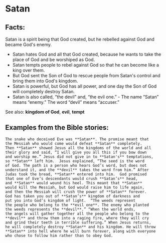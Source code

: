 Satan
=====

###

Facts:
------

Satan is a spirit being that God created, but he rebelled against God
and became God's enemy.

-   Satan hates God and all that God created, because he wants to take
    the place of God and be worshiped as God.
-   Satan tempts people to rebel against God so that he can become like
    a king over them.
-   But God sent the Son of God to rescue people from Satan's control
    and bring them into God's kingdom.
-   Satan is powerful, but God has all power, and one day the Son of God
    will completely destroy Satan.
-   Satan is also called, “the devil” and, “the evil one.” -
The name “Satan” means “enemy.” The word “devil” means
“accuser.”

See also: **kingdom of God**, **evil**, **tempt**

Examples from the Bible stories:
--------------------------------

    The snake who deceived Eve was **Satan**. The promise meant that
    the Messiah who would come would defeat **Satan** completely.
    Then **Satan** showed Jesus all the kingdoms of the world and all
    their glory and said, “I will give you all this if you bow down
    and worship me.” Jesus did not give in to **Satan's** temptations,
    so **Satan** left him.  Jesus explained, “The seed is the word
    of God. The path is a person who hears God’s word, but does not
    understand it, and the **devil** takes the word from him.” After
    Judas took the bread, **Satan** entered into him.  God promised
    that one of Eve’s descendants would crush **Satan’s** head,
    and **Satan** would wound his heel. This meant that **Satan**
    would kill the Messiah, but God would raise him to life again,
    and then the Messiah will crush the power of **Satan** forever.
    God has taken you out of **Satan’s** kingdom of darkness and
    put you into God’s kingdom of light.  “The weeds represent
    the people who belong to the **evil one**. The enemy who planted
    the weeds represents the **devil**.” “When the world ends,
    the angels will gather together all the people who belong to the
    **devil** and throw them into a raging fire, where they will cry
    and grind their teeth in terrible suffering.” When Jesus returns,
    he will completely destroy **Satan** and his kingdom. He will throw
    **Satan** into hell where he will burn forever, along with everyone
    who chose to follow him rather than to obey God.
